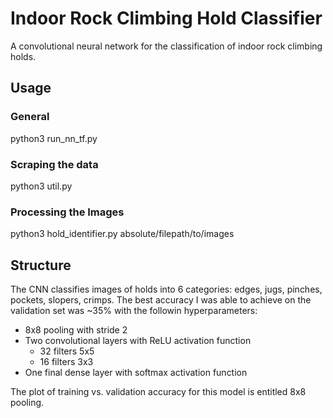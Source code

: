 # Indoor Rock Climbing Hold Classifier
A convolutional neural network for the classification of indoor rock climbing holds. 

## Usage

### General
python3 run_nn_tf.py 

### Scraping the data

python3 util.py 

### Processing the Images

python3 hold_identifier.py absolute/filepath/to/images

## Structure 

The CNN classifies images of holds into 6 categories: edges, jugs, pinches, pockets, slopers, crimps. The best accuracy  I was able to achieve on the validation set was ~35% with the followin hyperparameters:
 
 * 8x8 pooling with stride 2
 * Two convolutional layers with ReLU activation function 
     * 32 filters 5x5
     * 16 filters 3x3
 * One final dense layer with softmax activation function

 The plot of training vs. validation accuracy for this model is entitled 8x8 pooling.

 
